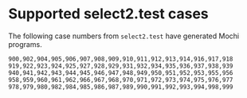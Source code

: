 # Supported select2.test cases

The following case numbers from `select2.test` have generated Mochi programs.

```
900,902,904,905,906,907,908,909,910,911,912,913,914,916,917,918
919,922,923,924,925,927,928,929,931,932,934,935,936,937,938,939
940,941,942,943,944,945,946,947,948,949,950,951,952,953,955,956
958,959,960,961,962,966,967,968,970,971,972,973,974,975,976,977
978,979,980,982,984,985,986,987,989,990,991,992,993,994,998,999
```
